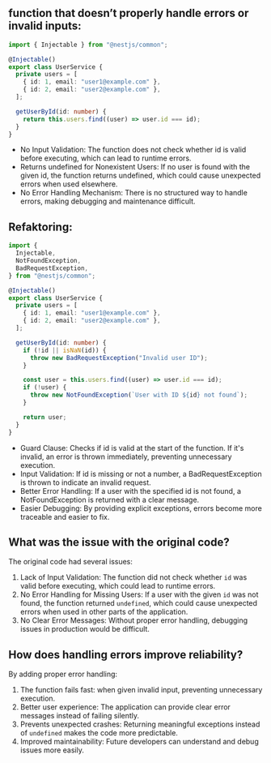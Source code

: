 ## function that doesn’t properly handle errors or invalid inputs:

```typescript
import { Injectable } from "@nestjs/common";

@Injectable()
export class UserService {
  private users = [
    { id: 1, email: "user1@example.com" },
    { id: 2, email: "user2@example.com" },
  ];

  getUserById(id: number) {
    return this.users.find((user) => user.id === id);
  }
}
```

- No Input Validation: The function does not check whether id is valid before executing, which can lead to runtime errors.
- Returns undefined for Nonexistent Users: If no user is found with the given id, the function returns undefined, which could cause unexpected errors when used elsewhere.
- No Error Handling Mechanism: There is no structured way to handle errors, making debugging and maintenance difficult.

## Refaktoring:

```typescript
import {
  Injectable,
  NotFoundException,
  BadRequestException,
} from "@nestjs/common";

@Injectable()
export class UserService {
  private users = [
    { id: 1, email: "user1@example.com" },
    { id: 2, email: "user2@example.com" },
  ];

  getUserById(id: number) {
    if (!id || isNaN(id)) {
      throw new BadRequestException("Invalid user ID");
    }

    const user = this.users.find((user) => user.id === id);
    if (!user) {
      throw new NotFoundException(`User with ID ${id} not found`);
    }

    return user;
  }
}
```

- Guard Clause: Checks if id is valid at the start of the function. If it's invalid, an error is thrown immediately, preventing unnecessary execution.
- Input Validation: If id is missing or not a number, a BadRequestException is thrown to indicate an invalid request.
- Better Error Handling: If a user with the specified id is not found, a NotFoundException is returned with a clear message.
- Easier Debugging: By providing explicit exceptions, errors become more traceable and easier to fix.

## What was the issue with the original code?

The original code had several issues:

1. Lack of Input Validation: The function did not check whether `id` was valid before executing, which could lead to runtime errors.
2. No Error Handling for Missing Users: If a user with the given `id` was not found, the function returned `undefined`, which could cause unexpected errors when used in other parts of the application.
3. No Clear Error Messages: Without proper error handling, debugging issues in production would be difficult.

## How does handling errors improve reliability?

By adding proper error handling:

1. The function fails fast: when given invalid input, preventing unnecessary execution.
2. Better user experience: The application can provide clear error messages instead of failing silently.
3. Prevents unexpected crashes: Returning meaningful exceptions instead of `undefined` makes the code more predictable.
4. Improved maintainability: Future developers can understand and debug issues more easily.
